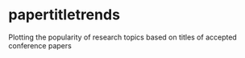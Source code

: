 # papertitletrends
Plotting the popularity of research topics based on titles of accepted conference papers
